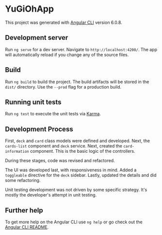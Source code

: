 # YuGiOhApp

This project was generated with [Angular CLI](https://github.com/angular/angular-cli) version 6.0.8.

## Development server

Run `ng serve` for a dev server. Navigate to `http://localhost:4200/`. The app will automatically reload if you change any of the source files.

## Build

Run `ng build` to build the project. The build artifacts will be stored in the `dist/` directory. Use the `--prod` flag for a production build.

## Running unit tests

Run `ng test` to execute the unit tests via [Karma](https://karma-runner.github.io).

## Development Process

First, `deck` and `card` class models were defined and developed. 
Next, the `cards-list` component and `deck` service.
Next, created the `card-information` component. 
This is the basic logic of the controllers.

During these stages, code was revised and refactored.

The UI was developed last, with responsiveness in mind.
Added a `toggleable` directive for the `deck` sidebar.
Lastly, updated the details and did some refactoring.

Unit testing development was not driven by some specific strategy.
It's mostly the developer's attempt in unit testing.

## Further help

To get more help on the Angular CLI use `ng help` or go check out the [Angular CLI README](https://github.com/angular/angular-cli/blob/master/README.md).